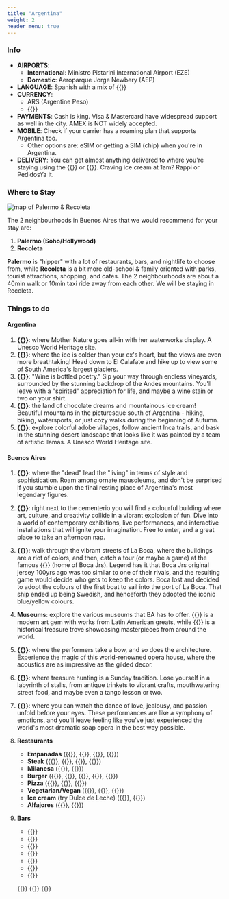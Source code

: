 ```yaml
---
title: "Argentina"
weight: 2
header_menu: true
---
```

### Info
- **AIRPORTS**:
    - **International**: Ministro Pistarini International Airport (EZE)
    - **Domestic**: Aeroparque Jorge Newbery (AEP)
- **LANGUAGE**: Spanish with a mix of {{<extlink text="local slang." href="https://baselang.com/blog/vocabulary/argentine-slang/">}}
- **CURRENCY**: 
    - ARS (Argentine Peso)
    - {{<extlink text="USD:ARS ~1100" href="https://dolarhoy.com/cotizaciondolarblue">}}
- **PAYMENTS**: Cash is king. Visa & Mastercard have widespread support as well in the city. AMEX is NOT widely accepted.
- **MOBILE**: Check if your carrier has a roaming plan that supports Argentina too. 
    - Other options are: eSIM or getting a SIM (chip) when you're in Argentina.
- **DELIVERY**: You can get almost anything delivered to where you're staying using the {{<extlink text="Rappi app" href="https://about.rappi.com">}} or {{<extlink text="PedidosYa" href="https://www.pedidosya.com.ar/">}}. Craving ice cream at 1am? Rappi or PedidosYa it.


### Where to Stay

![map of Palermo & Recoleta](/images/ba-map.png)

The 2 neighbourhoods in Buenos Aires that we would recommend for your stay are: 
1. **Palermo (Soho/Hollywood)**
2. **Recoleta**
    
**Palermo** is "hipper" with a lot of restaurants, bars, and nightlife to choose from, while **Recoleta** is a bit more old-school & family oriented with parks, tourist attractions, shopping, and cafes. The 2 neighbourhoods are about a 40min walk or 10min taxi ride away from each other. We will be staying in Recoleta.


### Things to do
#### Argentina
1. **{{<extlink text="Iguazú Falls" href="https://maps.app.goo.gl/E98ew6bZwAQHn1Vi7">}}**: where Mother Nature goes all-in with her waterworks display. A Unesco World Heritage site.
2. **{{<extlink text="Patagonia Glaciers" href="https://maps.app.goo.gl/b73zYKThE3ASwZb57">}}**: where the ice is colder than your ex's heart, but the views are even more breathtaking! Head down to El Calafate and hike up to view some of South America's largest glaciers.
3. **{{<extlink text="Mendoza" href="https://maps.app.goo.gl/gsZXgQDTysMfiiX2A">}}**: "Wine is bottled poetry." Sip your way through endless vineyards, surrounded by the stunning backdrop of the Andes mountains. You'll leave with a "spirited" appreciation for life, and maybe a wine stain or two on your shirt.
4. **{{<extlink text="Bariloche / San Martin de Los Andes" href="https://maps.app.goo.gl/VD6Jhcgk6gWx7sNJ7">}}**: the land of chocolate dreams and mountainous ice cream! Beautiful mountains in the picturesque south of Argentina - hiking, biking, watersports, or just cozy walks during the beginning of Autumn. 
5. **{{<extlink text="Quebrada de Humahuaca" href="https://maps.app.goo.gl/SrvxzL3YQG6kzxsD6">}}**: explore colorful adobe villages, follow ancient Inca trails, and bask in the stunning desert landscape that looks like it was painted by a team of artistic llamas. A Unesco World Heritage site.

#### Buenos Aires
1. **{{<extlink text="Cementerio de la Recoleta" href="https://www.tripadvisor.com/Attraction_Review-g312741-d311760-Reviews-Cementerio_de_la_Recoleta-Buenos_Aires_Capital_Federal_District.html">}}**: where the "dead" lead the "living" in terms of style and sophistication. Roam among ornate mausoleums, and don't be surprised if you stumble upon the final resting place of Argentina's most legendary figures. 
2. **{{<extlink text="Centro Cultural Recoleta" href="https://www.tripadvisor.es/Attraction_Review-g312741-d317180-Reviews-Centro_Cultural_Recoleta-Buenos_Aires_Capital_Federal_District.html">}}**: right next to the cementerio you will find a colourful building where art, culture, and creativity collide in a vibrant explosion of fun. Dive into a world of contemporary exhibitions, live performances, and interactive installations that will ignite your imagination. Free to enter, and a great place to take an afternoon nap.
3. **{{<extlink text="La Boca/Caminito" href="https://www.tripadvisor.com/Attraction_Review-g312741-d311772-Reviews-La_Boca-Buenos_Aires_Capital_Federal_District.html">}}**: walk through the vibrant streets of La Boca, where the buildings are a riot of colors, and then, catch a tour (or maybe a game) at the famous {{<extlink text="Bombonera stadium" href="https://www.tripadvisor.com/Attraction_Review-g312741-d640689-Reviews-Estadio_Alberto_J_Armando_La_Bombonera-Buenos_Aires_Capital_Federal_District.html">}} (home of Boca Jrs). Legend has it that Boca Jrs original jersey 100yrs ago was too similar to one of their rivals, and the resulting game would decide who gets to keep the colors. Boca lost and decided to adopt the colours of the first boat to sail into the port of La Boca. That ship ended up being Swedish, and henceforth they adopted the iconic blue/yellow colours.
4. **Museums**: explore the various museums that BA has to offer. {{<extlink text="MALBA" href="https://www.tripadvisor.com/Attraction_Review-g312741-d312325-Reviews-Museo_de_Arte_Latinoamericano_de_Buenos_Aires-Buenos_Aires_Capital_Federal_Distric.html">}} is a modern art gem with works from Latin American greats, while {{<extlink text="Bellas Artes" href="https://www.tripadvisor.com/Attraction_Review-g312741-d311757-Reviews-Museo_Nacional_de_Bellas_Artes-Buenos_Aires_Capital_Federal_District.html">}} is a historical treasure trove showcasing masterpieces from around the world. 
5. **{{<extlink text="Teatro Colon" href="https://www.tripadvisor.com/Attraction_Review-g312741-d311763-Reviews-Teatro_Colon-Buenos_Aires_Capital_Federal_District.html">}}**: where the performers take a bow, and so does the architecture. Experience the magic of this world-renowned opera house, where the acoustics are as impressive as the gilded decor.
6. **{{<extlink text="San Telmo market" href="https://www.tripadvisor.com/Attraction_Review-g312741-d1601665-Reviews-Feira_de_San_Telmo-Buenos_Aires_Capital_Federal_District.html">}}**: where treasure hunting is a Sunday tradition. Lose yourself in a labyrinth of stalls, from antique trinkets to vibrant crafts, mouthwatering street food, and maybe even a tango lesson or two. 
7. **{{<extlink text="Tango" href="https://www.cntraveler.com/gallery/best-places-for-tango-in-buenos-aires">}}**: where you can watch the dance of love, jealousy, and passion unfold before your eyes. These performances are like a symphony of emotions, and you'll leave feeling like you've just experienced the world's most dramatic soap opera in the best way possible.
9. **Restaurants**
    - **Empanadas** ({{<extlink text="El Sanjuanino" href="https://maps.app.goo.gl/vD5p3mh69n7wVYWt8">}}, {{<extlink text="La Tucumanita" href="https://maps.app.goo.gl/JrbKymKpvXuwHAWV8">}}, {{<extlink text="Cumaná" href="https://maps.app.goo.gl/MC3GCE74V96HU2k56">}}, {{<extlink text="La Cholita" href="https://maps.app.goo.gl/AmpaHucdXVBFg3pEA">}})
    - **Steak** ({{<extlink text="Fogon Asado" href="https://maps.app.goo.gl/owYCn7fYGDPyi6ct9">}}, {{<extlink text="La Cabrera" href="https://maps.app.goo.gl/aoaq7SDrDUBYJrN88">}}, {{<extlink text="Don Julio" href="https://maps.app.goo.gl/33hKgFpQfsJY91497">}}, {{<extlink text="Parilla La Brigada" href="https://maps.app.goo.gl/4p9iuG6UeEZ517iY7">}})
    - **Milanesa** ({{<extlink text="El Preferido de Palermo" href="https://maps.app.goo.gl/kt4ZXKPZnWaFKemu6">}}, {{<extlink text="El Club de la Milanesa [several locations]" href="https://maps.app.goo.gl/3ZKQCZP8uZh7A7Pm9">}})
    - **Burger** ({{<extlink text="Burger Joint" href="https://maps.app.goo.gl/2YyzhywAASTyzR237">}}, {{<extlink text="Fat Broder" href="https://maps.app.goo.gl/JV9cez7psznSv52m8">}}, {{<extlink text="Deniro" href="https://maps.app.goo.gl/rJPaDMWEMyWWzEhm6">}}, {{<extlink text="The Burger Company" href="https://maps.app.goo.gl/vRjzt5TyD62CZNH37">}}, {{<extlink text="Club de La Birra" href="https://maps.app.goo.gl/Rmqo1wtegbzBNHgU6">}})
    - **Pizza** ({{<extlink text="Soler Vino Pizza" href="https://maps.app.goo.gl/AhAUszuQqJDv6WGc6">}}, {{<extlink text="Piccantino" href="https://maps.app.goo.gl/qPRR5P7EUgN8CynY8">}}, {{<extlink text="El Cuartito" href="https://maps.app.goo.gl/ETyWcWho9gSY6xC57">}})
    - **Vegetarian/Vegan** ({{<extlink text="Artemisia" href="https://maps.app.goo.gl/UPEJUuLVgCeAj95o9">}}, {{<extlink text="Puerta" href="https://maps.app.goo.gl/7zacHp8bSkGiHhty5">}}, {{<extlink text="Seibo" href="https://maps.app.goo.gl/diZA8o5ocLibJZ5K7">}})
    - **Ice cream** (try Dulce de Leche) ({{<extlink text="RapaNui [several locations]" href="https://www.google.com/maps/search/RapaNui/@-34.5895399,-58.4238755,14.42z?entry=ttu">}}, {{<extlink text="Lucciano's [several locations]" href="https://www.google.com/maps/search/Luccianos/@-34.5894852,-58.4238755,14z/data=!3m1!4b1?entry=ttu">}})
    - **Alfajores** ({{<extlink text="Havanna [several locations]" href="https://www.google.com/maps/search/Havanna/@-34.5894111,-58.4238755,14z/data=!3m1!4b1?entry=ttu">}}, {{<extlink text="Cachafaz" href="https://maps.app.goo.gl/PqGj5orTWWM1j6PGA">}})
9. **Bars**
    - {{<extlink text="Mis Mulas" href="https://maps.app.goo.gl/DZCHZDsjg8x3CZYc8">}}
    - {{<extlink text="Boticario" href="https://maps.app.goo.gl/tB5swsuo66Wvtxv26">}}
    - {{<extlink text="Tres Monos" href="https://maps.app.goo.gl/a25Msto2vSYqZxff9">}}
    - {{<extlink text="Milion" href="https://maps.app.goo.gl/vJRnKPxA4TM9dqXK6">}}
    - {{<extlink text="Plaza Serrano (several bars)" href="https://maps.app.goo.gl/AepMNjPXMDTXJQWy9">}}
    - {{<extlink text="Bosque Palermo (several bars)" href="https://maps.app.goo.gl/KypfSGoFz4H88yFi6">}}
    - {{<extlink text="Recoleta Cementerio (several bars)" href="https://maps.app.goo.gl/hYfTwoVdd6GeWQto8">}}

    
    
    {{<extlink text="" href="">}}
    {{<extlink text="" href="">}}
    {{<extlink text="" href="">}}